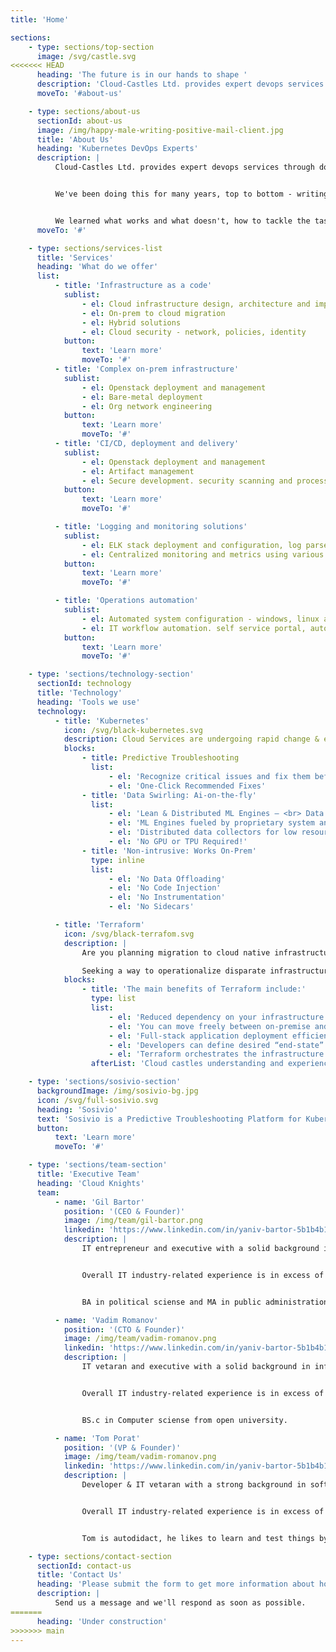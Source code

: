 ```yaml
---
title: 'Home'

sections:
    - type: sections/top-section
      image: /svg/castle.svg
<<<<<<< HEAD
      heading: 'The future is in our hands to shape '
      description: 'Cloud-Castles Ltd. provides expert devops services through dozens of combined years of experience building and deploying software products and IT infrastructure.'
      moveTo: '#about-us'

    - type: sections/about-us
      sectionId: about-us
      image: /img/happy-male-writing-positive-mail-client.jpg
      title: 'About Us'
      heading: 'Kubernetes DevOps Experts'
      description: |
          Cloud-Castles Ltd. provides expert devops services through dozens of combined years of experience building and deploying software products and IT infrastructure.


          We've been doing this for many years, top to bottom - writing code, deploying it, managing and maintaining the infrastructure it's running on, from bare metal all the way up to cloud functions. 


          We learned what works and what doesn't, how to tackle the task, design it, build it and then hand it over to get the job done reliably and effectively.
      moveTo: '#'

    - type: sections/services-list
      title: 'Services'
      heading: 'What do we offer'
      list:
          - title: 'Infrastructure as a code'
            sublist:
                - el: Cloud infrastructure design, architecture and implementation from scratch
                - el: On-prem to cloud migration
                - el: Hybrid solutions
                - el: Cloud security - network, policies, identity
            button:
                text: 'Learn more'
                moveTo: '#'
          - title: 'Complex on-prem infrastructure'
            sublist:
                - el: Openstack deployment and management
                - el: Bare-metal deployment
                - el: Org network engineering
            button:
                text: 'Learn more'
                moveTo: '#'
          - title: 'CI/CD, deployment and delivery'
            sublist:
                - el: Openstack deployment and management
                - el: Artifact management
                - el: Secure development. security scanning and processes integrated into the development cycle
            button:
                text: 'Learn more'
                moveTo: '#'

          - title: 'Logging and monitoring solutions'
            sublist:
                - el: ELK stack deployment and configuration, log parsers, dashboards and reporting
                - el: Centralized monitoring and metrics using various tools (prometheus/grafana, opsview, zabbix)
            button:
                text: 'Learn more'
                moveTo: '#'

          - title: 'Operations automation'
            sublist:
                - el: Automated system configuration - windows, linux and hybrid environments
                - el: IT workflow automation. self service portal, auto-remediation of IT incidents, chatops
            button:
                text: 'Learn more'
                moveTo: '#'

    - type: 'sections/technology-section'
      sectionId: technology
      title: 'Technology'
      heading: 'Tools we use'
      technology:
          - title: 'Kubernetes'
            icon: /svg/black-kubernetes.svg
            description: Cloud Services are undergoing rapid change & exponential growth. Kubernetes has become the de facto standard for Cloud Orchestration introducing new problems for DevOps, Security, IT & Devs.
            blocks:
                - title: Predictive Troubleshooting
                  list:
                      - el: 'Recognize critical issues and fix them before they crash​'
                      - el: 'One-Click Recommended Fixes'
                - title: 'Data Swirling: Ai-on-the-fly'
                  list:
                      - el: 'Lean & Distributed ML Engines – <br> Data processing occurs on the edge and in real-time'
                      - el: 'ML Engines fueled by proprietary system and application tests​'
                      - el: 'Distributed data collectors for low resource utilization and no permanent storage'
                      - el: 'No GPU or TPU Required!​'
                - title: 'Non-intrusive: Works On-Prem'
                  type: inline
                  list:
                      - el: 'No Data Offloading'
                      - el: 'No Code Injection'
                      - el: 'No Instrumentation'
                      - el: 'No Sidecars'

          - title: 'Terraform'
            icon: /svg/black-terrafom.svg
            description: |
                Are you planning migration to cloud native infrastructure?

                Seeking a way to operationalize disparate infrastructure and deploy applications quickly for on-premise and cloud? Terraform is the answer.
            blocks:
                - title: 'The main benefits of Terraform include:'
                  type: list
                  list:
                      - el: 'Reduced dependency on your infrastructure provider.<br>Terraform works independently of your provider.'
                      - el: 'You can move freely between on-premise and cloud providers without complications or cost. Terraform supports cloud infrastructure providers such as Amazon Web Services (AWS), IBM Cloud, Google Cloud Platform, Linode, Microsoft Azure, Oracle Cloud Infrastructure, or VMware vSphere and OpenStack.'
                      - el: 'Full-stack application deployment efficiency enables you to deploy with more agility and fewer errors while optimizing computing resources.'
                      - el: 'Developers can define desired “end-state” cloud or on-premise infrastructure by using a high-level configuration language called HCL (HashiCorp Configuration Language).'
                      - el: 'Terraform orchestrates the infrastructure to reach that end state automatically by following a plan developed for perfect resource optimization.'
                  afterList: 'Cloud castles understanding and experience implementing the key principles and technicalities in cloud native development ensure our Terraform consulting and engineering services are effective for your business.'

    - type: 'sections/sosivio-section'
      backgroundImage: /img/sosivio-bg.jpg
      icon: /svg/full-sosivio.svg
      heading: 'Sosivio'
      text: 'Sosivio is a Predictive Troubleshooting Platform for Kubernetes in the DevOps and Cloud Security space. We predict and prevent issues with cloud-based applications and services using machine learning. This could be anything from slowness on a website to crashing applications to any number of customer facing issues. These issues cause bad customer experience, lost revenue, and even substantial fines in the cases of some of our banking clients. We prevent these issues from ever occurring by catching the earliest hidden signs and offering the recommended fix before the problem materializes...'
      button:
          text: 'Learn more'
          moveTo: '#'

    - type: 'sections/team-section'
      title: 'Executive Team'
      heading: 'Cloud Knights'
      team:
          - name: 'Gil Bartor'
            position: '(CEO & Founder)'
            image: /img/team/gil-bartor.png
            linkedin: 'https://www.linkedin.com/in/yaniv-bartor-5b1b4b1/'
            description: |
                IT entrepreneur and executive with a solid background in information technology business, Project Management and Business Administration. 


                Overall IT industry-related experience is in excess of 20 years, the bulk of which he has spent both as business manager for international companies and as a founder of local IT companies.


                BA in political sciense and MA in public administration.

          - name: 'Vadim Romanov'
            position: '(CTO & Founder)'
            image: /img/team/vadim-romanov.png
            linkedin: 'https://www.linkedin.com/in/yaniv-bartor-5b1b4b1/'
            description: |
                IT vetaran and executive with a solid background in information technology & Project Management.  


                Overall IT industry-related experience is in excess of 15 years, the bulk of which he has spent  as technology leader for international companies and local Israeli companies.


                BS.c in Computer sciense from open university.

          - name: 'Tom Porat'
            position: '(VP & Founder)'
            image: /img/team/vadim-romanov.png
            linkedin: 'https://www.linkedin.com/in/yaniv-bartor-5b1b4b1/'
            description: |
                Developer & IT vetaran with a strong background in software development, primerly, for IT infrastructure space.


                Overall IT industry-related experience is in excess of 10 years, the bulk of which he has spent as software development leader.


                Tom is autodidact, he likes to learn and test things by himself.

    - type: sections/contact-section
      sectionId: contact-us
      title: 'Contact Us'
      heading: 'Please submit the form to get more information about how we can be helpful'
      description: |
          Send us a message and we'll respond as soon as possible.
=======
      heading: 'Under construction'
>>>>>>> main
---
```


